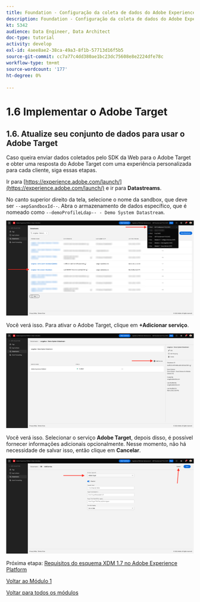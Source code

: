 ```yaml
---
title: Foundation - Configuração da coleta de dados do Adobe Experience Platform e da extensão do SDK da Web - Implementar o Adobe Target
description: Foundation - Configuração da coleta de dados do Adobe Experience Platform e da extensão do SDK da Web - Implementar o Adobe Target
kt: 5342
audience: Data Engineer, Data Architect
doc-type: tutorial
activity: develop
exl-id: 4aee8ae2-38ca-49a3-8f1b-57713d16f5b5
source-git-commit: cc7a77c4dd380ae1bc23dc75608e8e2224dfe78c
workflow-type: tm+mt
source-wordcount: '177'
ht-degree: 0%

---
```


# 1.6 Implementar o Adobe Target

## 1.6. Atualize seu conjunto de dados para usar o Adobe Target

Caso queira enviar dados coletados pelo SDK da Web para o Adobe Target e obter uma resposta do Adobe Target com uma experiência personalizada para cada cliente, siga essas etapas.

Ir para [https://experience.adobe.com/launch/](https://experience.adobe.com/launch/) e ir para **Datastreams**.

No canto superior direito da tela, selecione o nome da sandbox, que deve ser `--aepSandboxId--`. Abra o armazenamento de dados específico, que é nomeado como `--demoProfileLdap-- - Demo System Datastream`.

![Clique no ícone Configuração de borda no painel de navegação esquerdo](./images/edgeconfig1b.png)

Você verá isso. Para ativar o Adobe Target, clique em **+Adicionar serviço**.

![Depurador AEP](./images/aa2.png)

Você verá isso. Selecionar o serviço **Adobe Target**, depois disso, é possível fornecer informações adicionais opcionalmente. Nesse momento, não há necessidade de salvar isso, então clique em **Cancelar**.

![Depurador AEP](./images/at1.png)

Próxima etapa: [Requisitos do esquema XDM 1.7 no Adobe Experience Platform](./ex7.md)

[Voltar ao Módulo 1](./data-ingestion-launch-web-sdk.md)

[Voltar para todos os módulos](./../../overview.md)
